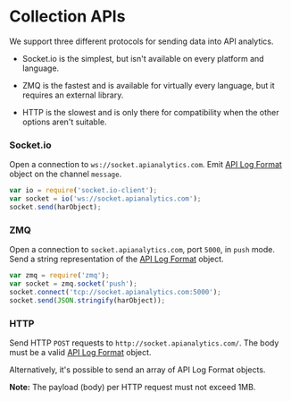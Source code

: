 # Collection APIs

We support three different protocols for sending data into API analytics.

- Socket.io is the simplest, but isn't available on every platform and language.

- ZMQ is the fastest and is available for virtually every language, but it requires an external library.

- HTTP is the slowest and is only there for compatibility when the other options aren't suitable.

### Socket.io

Open a connection to `ws://socket.apianalytics.com`. Emit [API Log Format](format.md) object on the channel `message`.

```js
var io = require('socket.io-client');
var socket = io('ws://socket.apianalytics.com');
socket.send(harObject);
```

### ZMQ

Open a connection to `socket.apianalytics.com`, port `5000`, in `push` mode. Send a string representation of the [API Log Format](format.md) object.

```js
var zmq = require('zmq');
var socket = zmq.socket('push');
socket.connect('tcp://socket.apianalytics.com:5000');
socket.send(JSON.stringify(harObject));
```

### HTTP

Send HTTP `POST` requests to `http://socket.apianalytics.com/`. The body must be a valid [API Log Format](format.md) object.

Alternatively, it's possible to send an array of API Log Format objects.

**Note:** The payload (body) per HTTP request must not exceed 1MB.
